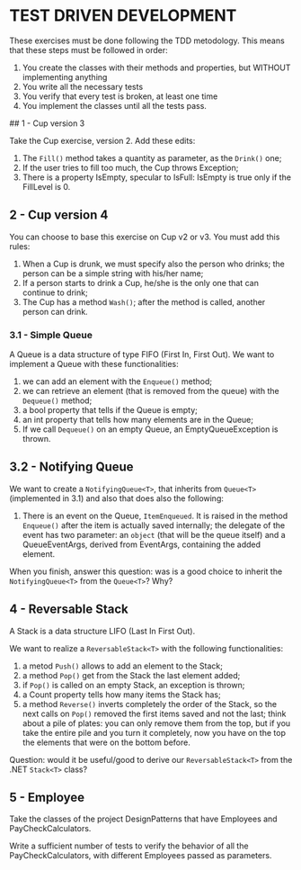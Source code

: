 # TEST DRIVEN DEVELOPMENT
These exercises must be done following the TDD metodology. This means that these steps must be followed in order:
1) You create the classes with their methods and properties, but WITHOUT implementing anything
2) You write all the necessary tests
3) You verify that every test is broken, at least one time
4) You implement the classes until all the tests pass.


## 1 - Cup version 3

Take the Cup exercise, version 2.
Add these edits:
1) The `Fill()` method takes a quantity as parameter, as the `Drink()` one;
2) If the user tries to fill too much, the Cup throws Exception;
3) There is a property IsEmpty, specular to IsFull: IsEmpty is true only if the FillLevel is 0.


## 2 - Cup version 4

You can choose to base this exercise on Cup v2 or v3.
You must add this rules:
1) When a Cup is drunk, we must specify also the person who drinks; the person can be a simple string with his/her name;
2) If a person starts to drink a Cup, he/she is the only one that can continue to drink;
3) The Cup has a method `Wash()`; after the method is called, another person can drink.


### 3.1 - Simple Queue

A Queue is a data structure of type FIFO (First In, First Out). We want to implement a Queue<T> with these functionalities:
1) we can add an element with the `Enqueue()` method;
2) we can retrieve an element (that is removed from the queue) with the `Dequeue()` method;
3) a bool property that tells if the Queue is empty;
4) an int property that tells how many elements are in the Queue;
3) If we call `Dequeue()` on an empty Queue, an EmptyQueueException is thrown.


## 3.2 - Notifying Queue

We want to create a `NotifyingQueue<T>`, that inherits from `Queue<T>` (implemented in 3.1) and also that does also the following:
1) There is an event on the Queue, `ItemEnqueued`. It is raised in the method `Enqueue()` after the item is actually saved internally;
    the delegate of the event has two parameter: an `object` (that will be the queue itself) and a QueueEventArgs, derived from EventArgs, containing the added element.

When you finish, answer this question: was is a good choice to inherit the `NotifyingQueue<T>` from the `Queue<T>`? Why?


## 4 - Reversable Stack 

A Stack is a data structure LIFO (Last In First Out).

We want to realize a `ReversableStack<T>` with the following functionalities:
1) a metod `Push()` allows to add an element to the Stack;
2) a method `Pop()` get from the Stack the last element added;
3) if `Pop()` is called on an empty Stack, an exception is thrown;
4) a Count property tells how many items the Stack has;
5) a method `Reverse()` inverts completely the order of the Stack, so the next calls on `Pop()` removed the first items saved and not the last; think about a pile of plates: you can only remove them from the top, but if you take the entire pile and you turn it completely, now you have on the top the elements that were on the bottom before.

Question: would it be useful/good to derive our `ReversableStack<T>` from the .NET `Stack<T>` class?


## 5 - Employee

Take the classes of the project DesignPatterns that have Employees and PayCheckCalculators.

Write a sufficient number of tests to verify the behavior of all the PayCheckCalculators, with different Employees passed as parameters.
